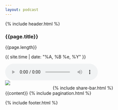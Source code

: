 ```yaml
---
layout: podcast
---
```


{% include header.html %}
<div class="container">
	<div class="section-title">
	</div>
	<section class="half-width">
		<article>
			<div class="playbox">
				<div class="playbox-container">
					<h1>{{page.title}} &nbsp;&nbsp; 
						<a class="playbox-dl" style="color:white" href="{{page.file}}" download> 
							<i class="fas fa-cloud-download-alt"></i>
						</a>
					</h1>
					<p><i class="fa fa-clock"></i>  {{page.length}}</p>
					<p><i class="fa fa-calendar"></i> {{ site.time | date: "%A, %B %e, %Y" }}</p>
					<audio id="player" controls>
				  		<source src="{{page.file}}" type="audio/mp3" />
					</audio>
				</div>
				<div class="social">
					<img class="img-md" src="{{site.baseurl}}/assets/images/{{page.cover}}">
					<center>{% include share-bar.html %}</center>
				</div>
			</div>
			{{content}}
			{% include pagination.html %}
		</article>
		<!-- {% include sidebar.html %} -->
	</section>
</div>

{% include footer.html %}
